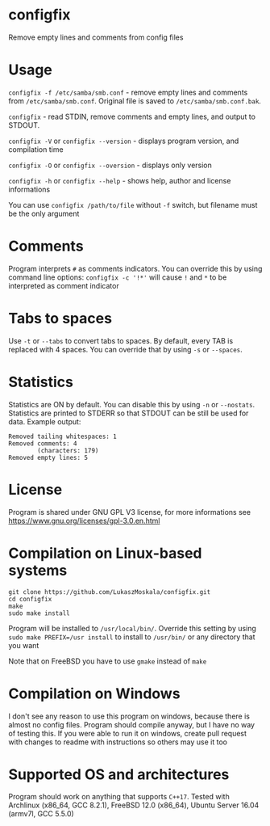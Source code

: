 # configfix
Remove empty lines and comments from config files
# Usage
`configfix -f /etc/samba/smb.conf` - remove empty lines and comments from `/etc/samba/smb.conf`. Original file is saved to `/etc/samba/smb.conf.bak`.

`configfix` - read STDIN, remove comments and empty lines, and output to STDOUT.

`configfix -V` or `configfix --version` - displays program version, and compilation time

`configfix -O` or `configfix --oversion` - displays only version

`configfix -h` or `configfix --help` - shows help, author and license informations

You can use `configfix /path/to/file` without `-f` switch, but filename must be the only argument
# Comments
Program interprets `#` as comments indicators. You can override this by using command line options:
`configfix -c '!*'` will cause `!` and `*` to be interpreted as comment indicator
# Tabs to spaces
Use `-t` or `--tabs` to convert tabs to spaces. By default, every TAB is replaced with
4 spaces. You can override that by using `-s` or `--spaces`.
# Statistics
Statistics are ON by default. You can disable this by using `-n` or `--nostats`.
Statistics are printed to STDERR so that STDOUT can be still be used for data.
Example output:
```
Removed tailing whitespaces: 1
Removed comments: 4
        (characters: 179)
Removed empty lines: 5
```
# License
Program is shared under GNU GPL V3 license, for more informations see https://www.gnu.org/licenses/gpl-3.0.en.html
# Compilation on Linux-based systems
```
git clone https://github.com/LukaszMoskala/configfix.git
cd configfix
make
sudo make install
```
Program will be installed to `/usr/local/bin/`. Override this setting by using `sudo make PREFIX=/usr install` to install to `/usr/bin/` or any directory that you want

Note that on FreeBSD you have to use `gmake` instead of `make`
# Compilation on Windows
I don't see any reason to use this program on windows, because there is almost no config files. Program should compile anyway, but I have no way of testing this. If you were able to run it on windows, create pull request with changes to readme with instructions so others may use it too
# Supported OS and architectures
Program should work on anything that supports `C++17`. Tested with Archlinux (x86_64, GCC 8.2.1), FreeBSD 12.0 (x86_64), Ubuntu Server 16.04 (armv7l, GCC 5.5.0)
